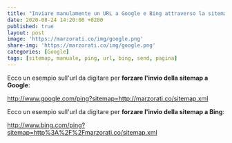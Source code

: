 ```yaml
---
title: "Inviare manulamente un URL a Google e Bing attraverso la sitemap"
date: 2020-08-24 14:20:00 +0200
published: true
layout: post
image: 'https://marzorati.co/img/google.png'
share-img: 'https://marzorati.co/img/google.png'
categories: [Google]
tags: [sitemap, manuale, ping, url, bing, send, pagina]
---
```

Ecco un esempio sull'url da digitare per **forzare l'invio della sitemap a Google**:   

<a href="http://www.google.com/ping?sitemap=http://marzorati.co/sitemap.xml" target="_blank">http://www.google.com/ping?sitemap=http://marzorati.co/sitemap.xml</a>

Ecco un esempio sull'url da digitare per **forzare l'invio della sitemap a Bing**:   

<a href="http://www.bing.com/ping?sitemap=http%3A%2F%2Fmarzorati.co/sitemap.xml" target="_blank">http://www.bing.com/ping?sitemap=http%3A%2F%2Fmarzorati.co/sitemap.xml</a>